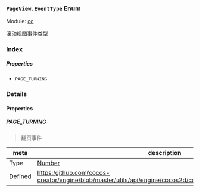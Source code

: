 ### `PageView.EventType` Enum



Module: [cc](../modules/cc.md)




滚动视图事件类型

### Index

##### Properties

  - `PAGE_TURNING`

### Details

#### Properties


##### PAGE_TURNING

> 翻页事件

| meta | description |
|------|-------------|
| Type | <a href="https://developer.mozilla.org/en/JavaScript/Reference/Global_Objects/Number" class="crosslink external" target="_blank">Number</a> |
| Defined | [https:/github.com/cocos-creator/engine/blob/master/utils/api/engine/cocos2d/core/components/CCPageView.js:75](https:/github.com/cocos-creator/engine/blob/master/utils/api/engine/cocos2d/core/components/CCPageView.js#L75) |


